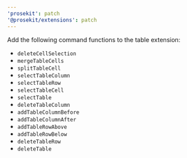 ```yaml
---
'prosekit': patch
'@prosekit/extensions': patch
---
```


Add the following command functions to the table extension:

- `deleteCellSelection`
- `mergeTableCells`
- `splitTableCell`
- `selectTableColumn`
- `selectTableRow`
- `selectTableCell`
- `selectTable`
- `deleteTableColumn`
- `addTableColumnBefore`
- `addTableColumnAfter`
- `addTableRowAbove`
- `addTableRowBelow`
- `deleteTableRow`
- `deleteTable`
